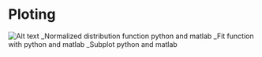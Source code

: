 # Ploting
![Alt text](/home/solmaz/ploting/1000/1.txt.png)
_Normalized distribution function python and matlab
_Fit function with python and matlab
_Subplot python and matlab

